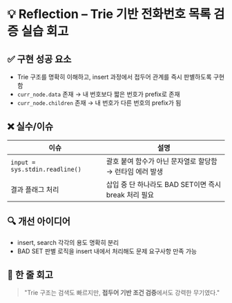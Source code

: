 # 💡 Reflection – Trie 기반 전화번호 목록 검증 실습 회고

## ✅ 구현 성공 요소

- Trie 구조를 명확히 이해하고, insert 과정에서 접두어 관계를 즉시 판별하도록 구현함
- `curr_node.data` 존재 → 내 번호보다 짧은 번호가 prefix로 존재
- `curr_node.children` 존재 → 내 번호가 다른 번호의 prefix가 됨

## ❌ 실수/이슈

| 이슈                           | 설명                                                     |
| ------------------------------ | -------------------------------------------------------- |
| `input = sys.stdin.readline()` | 괄호 붙여 함수가 아닌 문자열로 할당함 → 런타임 에러 발생 |
| 결과 플래그 처리               | 삽입 중 단 하나라도 BAD SET이면 즉시 break 처리 필요     |

## 🔍 개선 아이디어

- insert, search 각각의 용도 명확히 분리
- BAD SET 판별 로직을 insert 내에서 처리해도 문제 요구사항 만족 가능

## 🔁 한 줄 회고

> "Trie 구조는 검색도 빠르지만, **접두어 기반 조건 검증**에서도 강력한 무기였다."
